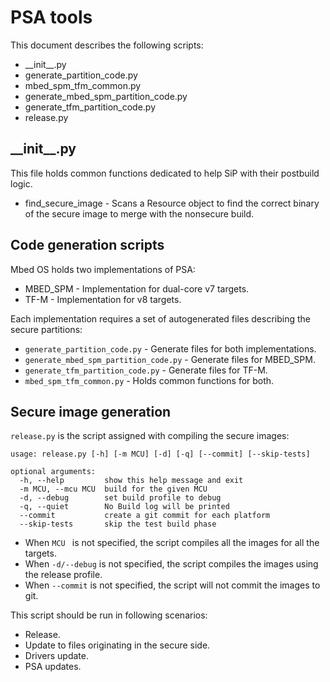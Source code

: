 # PSA tools

This document describes the following scripts:

* \_\_init\_\_.py
* generate_partition_code.py
* mbed_spm_tfm_common.py
* generate_mbed_spm_partition_code.py
* generate_tfm_partition_code.py
* release.py

## \_\_init\_\_.py

This file holds common functions dedicated to help SiP with their postbuild logic.

* find_secure_image - Scans a Resource object to find the correct binary of the secure image to merge with the nonsecure build.

## Code generation scripts

Mbed OS holds two implementations of PSA:

* MBED_SPM - Implementation for dual-core v7 targets.
* TF-M - Implementation for v8 targets.

Each implementation requires a set of autogenerated files describing the secure partitions:

* `generate_partition_code.py` - Generate files for both implementations.
* `generate_mbed_spm_partition_code.py` - Generate files for MBED_SPM.
* `generate_tfm_partition_code.py` - Generate files for TF-M.
*  `mbed_spm_tfm_common.py` - Holds common functions for both.

## Secure image generation

`release.py` is the script assigned with compiling the secure images:

```
usage: release.py [-h] [-m MCU] [-d] [-q] [--commit] [--skip-tests]

optional arguments:
  -h, --help         show this help message and exit
  -m MCU, --mcu MCU  build for the given MCU
  -d, --debug        set build profile to debug
  -q, --quiet        No Build log will be printed
  --commit           create a git commit for each platform
  --skip-tests       skip the test build phase
```

* When `MCU ` is not specified, the script compiles all the images for all the targets.
* When `-d/--debug` is not specified, the script compiles the images using the release profile.
* When `--commit` is not specified, the script will not commit the images to git.

This script should be run in following scenarios:

* Release.
* Update to files originating in the secure side.
* Drivers update.
* PSA updates.
